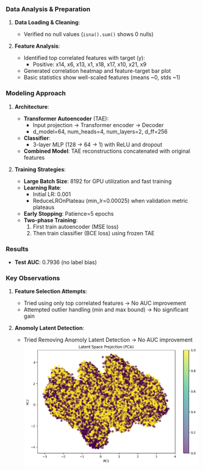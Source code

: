 ### Data Analysis & Preparation
1. **Data Loading & Cleaning**:
   - Verified no null values (`isna().sum()` shows 0 nulls)

2. **Feature Analysis**:
   - Identified top correlated features with target (y):
     - Positive: x14, x6, x13, x1, x18, x17, x10, x21, x9
   - Generated correlation heatmap and feature-target bar plot
   - Basic statistics show well-scaled features (means ~0, stds ~1)

### Modeling Approach
1. **Architecture**:
   - **Transformer Autoencoder** (TAE):
     - Input projection → Transformer encoder → Decoder
     - d_model=64, num_heads=4, num_layers=2, d_ff=256
   - **Classifier**:
     - 3-layer MLP (128 → 64 → 1) with ReLU and dropout
   - **Combined Model**: TAE reconstructions concatenated with original features

2. **Training Strategies**:
   - **Large Batch Size**: 8192 for GPU utilization and fast training
   - **Learning Rate**:
     - Initial LR: 0.001
     - ReduceLROnPlateau (min_lr=0.00025) when validation metric plateaus
   - **Early Stopping**: Patience=5 epochs
   - **Two-phase Training**:
     1. First train autoencoder (MSE loss)
     2. Then train classifier (BCE loss) using frozen TAE

### Results
- **Test AUC**: 0.7936 (no label bias)


### Key Observations
1. **Feature Selection Attempts**:
   - Tried using only top correlated features → No AUC improvement
   - Attempted outlier handling (min and max bound) → No significant gain

2. **Anomoly Latent Detection**:
   - Tried Removing Anomoly Latent Detection → No AUC improvement
     ![Latent Space Projection](https://raw.githubusercontent.com/Abdelrahman10101/CMS/main/Event%20Classification%20with%20Masked%20Transformer%20Autoencoders/Latent%20Space%20Projection.png)

